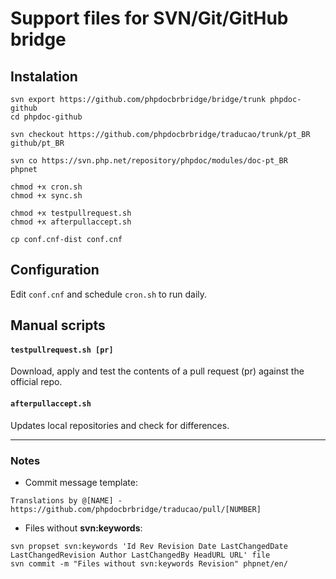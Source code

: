 # Support files for SVN/Git/GitHub bridge

## Instalation

```
svn export https://github.com/phpdocbrbridge/bridge/trunk phpdoc-github
cd phpdoc-github

svn checkout https://github.com/phpdocbrbridge/traducao/trunk/pt_BR github/pt_BR

svn co https://svn.php.net/repository/phpdoc/modules/doc-pt_BR      phpnet

chmod +x cron.sh
chmod +x sync.sh

chmod +x testpullrequest.sh
chmod +x afterpullaccept.sh

cp conf.cnf-dist conf.cnf
```

## Configuration

Edit `conf.cnf` and schedule `cron.sh` to run daily.

## Manual scripts

#### `testpullrequest.sh [pr]`

Download, apply and test the contents of a pull request (pr) against the official repo.

#### `afterpullaccept.sh`

Updates local repositories and check for differences.

---


### Notes

* Commit message template:
```
Translations by @[NAME] - https://github.com/phpdocbrbridge/traducao/pull/[NUMBER]
```

* Files without **svn:keywords**: 
```
svn propset svn:keywords 'Id Rev Revision Date LastChangedDate LastChangedRevision Author LastChangedBy HeadURL URL' file
svn commit -m "Files without svn:keywords Revision" phpnet/en/
```
